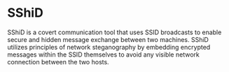 # SShiD
SShiD is a covert communication tool that uses SSID broadcasts to enable secure and hidden message exchange between two machines. SShiD utilizes principles of network steganography by embedding encrypted messages within the SSID themselves to avoid any visible network connection between the two hosts.
